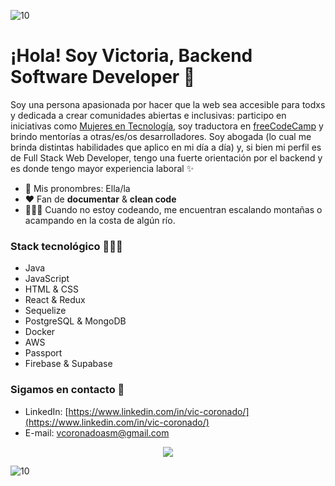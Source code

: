![10](https://user-images.githubusercontent.com/55170175/114474409-87dd6800-9bcc-11eb-9ca0-538bd30ae29b.png)
  # ¡Hola! Soy Victoria, Backend Software Developer 👋

Soy una persona apasionada por hacer que la web sea accesible para todxs y dedicada a crear comunidades abiertas e inclusivas: participo en iniciativas como [Mujeres en Tecnología](https://mujeresentecnologia.org/), soy traductora en [freeCodeCamp](https://www.freecodecamp.org/) y brindo mentorías a otras/es/os desarrolladores. 
Soy abogada (lo cual me brinda distintas habilidades que aplico en mi día a día) y, si bien mi perfil es de Full Stack Web Developer, tengo una fuerte orientación por el backend y es donde tengo mayor experiencia laboral ✨ 

- 🌿 Mis pronombres: Ella/la
- ❤ Fan de **documentar** & **clean code**
- 🧗🏼‍♀️ Cuando no estoy codeando, me encuentran escalando montañas o acampando en la costa de algún río.

### Stack tecnológico 👩🏻‍💻

- Java
- JavaScript
- HTML & CSS
- React & Redux
- Sequelize
- PostgreSQL & MongoDB
- Docker
- AWS
- Passport
- Firebase & Supabase

### Sigamos en contacto 📲

- LinkedIn: [https://www.linkedin.com/in/vic-coronado/](https://www.linkedin.com/in/vic-coronado/)
- E-mail: vcoronadoasm@gmail.com

<div align="center">
    <img src="https://forthebadge.com/images/badges/built-with-love.svg" />
</div>

![10](https://user-images.githubusercontent.com/55170175/114474409-87dd6800-9bcc-11eb-9ca0-538bd30ae29b.png)
